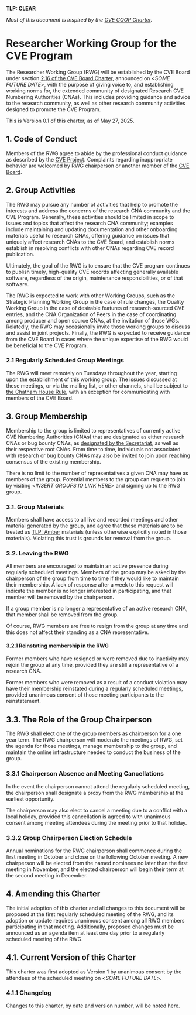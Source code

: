 **TLP: CLEAR**

*Most of this document is inspired by the [CVE COOP Charter](https://bit.ly/2WZzcBx).*

# Researcher Working Group for the CVE Program

The Researcher Working Group (RWG) will be established by the CVE Board under section [2.16 of the CVE Board Charter](http://cve.mitre.org/community/board/charter.html#working_groups), announced on <*SOME FUTURE DATE*>, with the purpose of giving voice to, and establishing working norms for, the extended community of designated Research CVE Numbering Authorities (CNAs). This includes providing guidance and advice to the research community, as well as other research community activities designed to promote the CVE Program.

This is Version 0.1 of this charter, as of May 27, 2025.

## 1. Code of Conduct

Members of the RWG agree to abide by the professional conduct guidance as described by the [CVE Project](https://www.cve.org/ResourcesSupport/AllResources/ProfessionalCodeOfConduct). Complaints regarding inappropriate behavior are welcomed by RWG chairperson or another member of the [CVE Board](https://cve.mitre.org/community/board/index.html#current_members).

## 2. Group Activities

The RWG may pursue any number of activities that help to promote the interests and address the concerns of the research CNA community and the CVE Program. Generally, these activities should be limited in scope to issues and topics that affect the research CNA community; examples include maintaining and updating documentation and other onboarding materials useful to research CNAs, offering guidance on issues that uniquely affect research CNAs to the CVE Board, and establish norms establish in resolving conflicts with other CNAs regarding CVE record publication.

Ultimately, the goal of the RWG is to ensure that the CVE program continues to publish timely, high-quality CVE records affecting generally available software, regardless of the origin, maintenance responsibilities, or  of that software.

The RWG is expected to work with other Working Groups, such as the Strategic Planning Working Group in the case of rule changes, the Quality Working Group in the case of desirable features of research-sourced CVE entries, and the CNA Organization of Peers in the case of coordinating among producer and open source CNAs, at the invitation of those WGs. Relatedly, the RWG may occasionally invite those working groups to discuss and assist in joint projects. Finally, the RWG is expected to receive guidance from the CVE Board in cases where the unique expertise of the RWG would be beneficial to the CVE Program.

### 2.1 Regularly Scheduled Group Meetings

The RWG will meet remotely on Tuesdays throughout the year, starting upon the establishment of this working group. The issues discussed at these meetings, or via the mailing list, or other channels, shall be subject to [the Chatham House Rule](https://en.wikipedia.org/wiki/Chatham_House_Rule#The_rule), with an exception for communicating with members of the CVE Board.

## 3. Group Membership

Membership to the group is limited to representatives of currently active CVE Numbering Authorities (CNAs) that are designated as either research CNAs or bug bounty CNAs, as [designated by the Secretariat](https://www.cve.org/ProgramOrganization/CNAs), as well as their respective root CNAs. From time to time, individuals not associated with research or bug bounty CNAs may also be invited to join upon reaching consensus of the existing membership.

There is no limit to the number of representatives a given CNA may have as members of the group. Potential members to the group can request to join by visiting <*INSERT GROUPS.IO LINK HERE*> and signing up to the RWG group.
### 3.1. Group Materials

Members shall have access to all live and recorded meetings and other material generated by the group, and agree that these materials are to be treated as [TLP: Amber](https://www.us-cert.gov/tlp) materials (unless otherwise explicitly noted in those materials). Violating this trust is grounds for removal from the group.
### 3.2. Leaving the RWG

All members are encouraged to maintain an active presence during regularly scheduled meetings. Members of the group may be asked by the chairperson of the group from time to time if they would like to maintain their membership. A lack of response after a week to this request will indicate the member is no longer interested in participating, and that member will be removed by the chairperson.

If a group member is no longer a representative of an active research CNA, that member shall be removed from the group.

Of course, RWG members are free to resign from the group at any time and this does not affect their standing as a CNA representative.

#### 3.2.1 Reinstating membership in the RWG

Former members who have resigned or were removed due to inactivity may rejoin the group at any time, provided they are still a representative of a research CNA.

Former members who were removed as a result of a conduct violation may have their membership reinstated during a regularly scheduled meetings, provided unanimous consent of those meeting participants to the reinstatement.

## 3.3. The Role of the Group Chairperson

The RWG shall elect one of the group members as chairperson for a one year term. The RWG chairperson will moderate the meetings of RWG, set the agenda for those meetings, manage membership to the group, and maintain the online infrastructure needed to conduct the business of the group.

### 3.3.1 Chairperson Absence and Meeting Cancellations

In the event the chairperson cannot attend the regularly scheduled meeting, the chairperson shall designate a proxy from the RWG membership at the earliest opportunity.

The chairperson may also elect to cancel a meeting due to a conflict with a local holiday, provided this cancellation is agreed to with unanimous consent among meeting attendees during the meeting prior to that holiday.

### 3.3.2 Group Chairperson Election Schedule

Annual nominations for the RWG chairperson shall commence during the first meeting in October and close on the following October meeting. A new chairperson will be elected from the named nominees no later than the first meeting in November, and the elected chairperson will begin their term at the second meeting in December.
## 4. Amending this Charter

The initial adoption of this charter and all changes to this document will be proposed at the first regularly scheduled meeting of the RWG, and its adoption or update requires unanimous consent among all RWG members participating in that meeting. Additionally, proposed changes must be announced as an agenda item at least one day prior to a regularly scheduled meeting of the RWG.

## 4.1. Current Version of this Charter

This charter was first adopted as Version 1 by unanimous consent by the attendees of the scheduled meeting on <*SOME FUTURE DATE*>.

### 4.1.1 Changelog

Changes to this charter, by date and version number, will be noted here.
